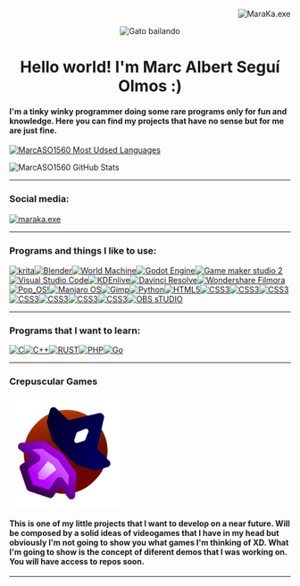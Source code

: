 <p align="right"> <img src="https://komarev.com/ghpvc/?username=MarcASO1560&label=Profile%20views&color=green&style=flat-square" alt="MaraKa.exe" /> </p>
<p align="center"><img src="https://acegif.com/wp-content/uploads/gifs/dancing-cat-18.gif" alt="Gato bailando" width="75" height="100"/></p>
<h1 align="center"><strong>Hello world! I'm Marc Albert Seguí Olmos :)</strong></h1>

#### I'm a tinky winky programmer doing some rare programs only for fun and knowledge. Here you can find my projects that have no sense but for me are just fine.
[![MarcASO1560 Most Udsed Languages](https://github-readme-stats.vercel.app/api/top-langs/?username=MarcASO1560&layout=compact&theme=dark)](https://github.com/MarcASO1560/github-readme-stats) 

![MarcASO1560 GitHub Stats](https://github-readme-stats.vercel.app/api?username=MarcASO1560&show_icons=true&theme=dark)

---

### Social media:
<a href="https://instagram.com/maraka.exe" target="blank"><img align="center" src="https://cdn-icons-png.flaticon.com/512/174/174855.png" alt="maraka.exe" height="80" width="80" /></a>

---

### Programs and things I like to use:

<p align="left"><a href="https://krita.org/es/"><img src="https://upload.wikimedia.org/wikipedia/commons/7/73/Calligrakrita-base.svg" alt="krita" width="60" height="60"/></a><a href="https://www.blender.org/"><img src="https://upload.wikimedia.org/wikipedia/commons/thumb/0/0c/Blender_logo_no_text.svg/939px-Blender_logo_no_text.svg.png"alt="Blender" width="70" height="60"/></a><a href="https://www.world-machine.com/"><img src="https://www.world-machine.com/images/logo_big_bw.png" alt="World Machine" width="125" height="60"/></a><a href="https://godotengine.org/"><img src="https://upload.wikimedia.org/wikipedia/commons/thumb/6/6a/Godot_icon.svg/2048px-Godot_icon.svg.png" alt="Godot Engine" width="60" height="60"/></a><a href="https://gamemaker.io/en/gamemaker"><img src="https://img.utdstc.com/icon/09b/8c5/09b8c56ebaf0e8528022d175284f4ff0ba793b664086c5c5e668879cf4a06245:200" alt="Game maker studio 2" width="60" height="60"/></a><a href="https://code.visualstudio.com/"><img src="https://upload.wikimedia.org/wikipedia/commons/thumb/9/9a/Visual_Studio_Code_1.35_icon.svg/2048px-Visual_Studio_Code_1.35_icon.svg.png" alt="Visual Studio Code" width="60" height="60"/></a><a href="https://kdenlive.org/es/"><img src="https://img.utdstc.com/icon/6b8/f14/6b8f14f03badb6d1ebccfd1ee222a04757d8d93704ad57184861429c3438cf9f:200" alt="KDEnlive" width="60" height="60"/></a><a href="https://www.blackmagicdesign.com/products/davinciresolve"><img src="https://upload.wikimedia.org/wikipedia/commons/thumb/9/90/DaVinci_Resolve_17_logo.svg/1200px-DaVinci_Resolve_17_logo.svg.png" alt="Davinci Resolve" width="60" height="60"/></a><a href="https://filmora.wondershare.net/filmora-video-editor.html?gclid=CjwKCAjw-rOaBhA9EiwAUkLV4us8awCNM02QWzibmAW4TcRuqu2NBB-dFvMdu1lx3HW1X15hw53eDxoC-zUQAvD_BwE"><img src="https://img.icons8.com/color/480/filmora.png" alt="Wondershare Filmora" width="60" height="60"/></a><a href="https://pop.system76.com/"><img src="https://i.redd.it/ms9je823h6y31.png" alt="Pop_OS!" width="60" height="60"/></a><a href="https://manjaro.org/"><img src="https://cdrwimg.s3.dualstack.eu-west-1.amazonaws.com/original/1X/d90e746a72ab1fd0d3e9638477e456ab4b4767cd.png" alt="Manjaro OS" width="60" height="60"/></a><a href="https://www.gimp.org/"><img src="https://upload.wikimedia.org/wikipedia/commons/thumb/4/45/The_GIMP_icon_-_gnome.svg/1200px-The_GIMP_icon_-_gnome.svg.png" alt="Gimp" width="60" height="60"/></a><a href="https://www.python.org/"><img src="https://cdn3.iconfinder.com/data/icons/logos-and-brands-adobe/512/267_Python-512.png" alt="Python" width="60" height="60"/></a><a href="https://www.w3.org/html/"><img src="https://cdn-icons-png.flaticon.com/512/1216/1216733.png" alt="HTML5" width="60" height="60"/></a><a href="https://www.w3.org/html/"><img src="https://cdn-icons-png.flaticon.com/512/732/732190.png" alt="CSS3" width="60" height="60"/></a><a href="https://www.virtualbox.org/"><img src="https://upload.wikimedia.org/wikipedia/commons/d/d5/Virtualbox_logo.png?20150209215936" alt="CSS3" width="60" height="60"/></a><a href="https://wiki.gnome.org/Apps/Boxes"><img src="https://upload.wikimedia.org/wikipedia/commons/thumb/2/2b/GNOME_Boxes_Logo_2018.svg/768px-GNOME_Boxes_Logo_2018.svg.png" alt="CSS3" width="60" height="60"/></a><a href="https://virt-manager.org/"><img src="https://avatars.githubusercontent.com/u/12552438?s=280&v=4" alt="CSS3" width="60" height="60"/></a><a href="https://magmafoundation.org/"><img src="https://avatars.githubusercontent.com/u/54245405?s=280&v=4" alt="CSS3" width="60" height="60"/></a></a><a href="https://www.curseforge.com/"><img src="https://upmychrome.com/images/uploads/products/2030/curseforge-logo.png" alt="CSS3" width="60" height="60"/></a><a href="https://www.worldpainter.net/"><img src="https://styles.redditmedia.com/t5_2wb1y/styles/communityIcon_s9a7xjq89ll51.png" alt="CSS3" width="60" height="60"/></a><a href="https://obsproject.com/"><img src="https://upload.wikimedia.org/wikipedia/commons/thumb/1/14/Open_Broadcaster_Software_Logo.png/600px-Open_Broadcaster_Software_Logo.png" alt="OBS sTUDIO" width="60" height="60"/></a></p>

---

### Programs that I want to learn:

<p align="left"><a href="https://www.w3schools.com/c/index.php"><img src="https://cdn.jsdelivr.net/gh/devicons/devicon/icons/c/c-original.svg" alt="C" width="60" height="60"/></a><a href="https://www.w3schools.com/cpp/default.asp"><img src="https://upload.wikimedia.org/wikipedia/commons/thumb/1/18/ISO_C%2B%2B_Logo.svg/1822px-ISO_C%2B%2B_Logo.svg.png" alt="C++" width="55" height="60"/></a><a href="https://doc.rust-lang.org/book/print.html"><img src="https://i.imgur.com/Lp6bAvd.png" alt="RUST" width="90" height="60"/></a><a href="https://www.php.net/"><img src="https://upload.wikimedia.org/wikipedia/commons/thumb/2/27/PHP-logo.svg/2560px-PHP-logo.svg.png" alt="PHP" width="100" height="60"/></a><a href="https://go.dev/"><img src="https://upload.wikimedia.org/wikipedia/commons/thumb/0/05/Go_Logo_Blue.svg/1280px-Go_Logo_Blue.svg.png" alt="Go" width="160" height="60"/></a>

---

<h3>Crepuscular Games</h3>

<img align="center" src="Crepuscular_Games_Logo.png" alt="drawing" width="200" />

#### This is one of my little projects that I want to develop on a near future. Will be composed by a solid ideas of videogames that I have in my head but obviously I'm not going to show you what games I'm thinking of XD. What I'm going to show is the concept of diferent demos that I was working on. You will have access to repos soon. 
---

